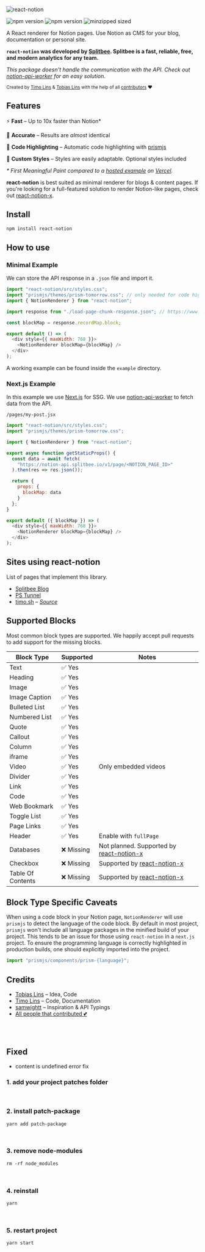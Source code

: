 ![react-notion](https://user-images.githubusercontent.com/1440854/79684011-6c948280-822e-11ea-9e23-1644903796fb.png)

![npm version](https://badgen.net/npm/v/react-notion) ![npm version](https://badgen.net/david/dep/splitbee/react-notion) ![minzipped sized](https://badgen.net/bundlephobia/minzip/react-notion)

A React renderer for Notion pages.
Use Notion as CMS for your blog, documentation or personal site.

**`react-notion` was developed by <a href="http://splitbee.io/">Splitbee</a>. Splitbee is a fast, reliable, free, and modern analytics for any team.**

_This package doesn't handle the communication with the API. Check out [notion-api-worker](https://github.com/splitbee/notion-api-worker) for an easy solution_.

<sub>Created by <a href="https://twitter.com/timolins">Timo Lins</a> & <a href="https://twitter.com/linstobias">Tobias Lins</a> with the help of all <a href="https://github.com/splitbee/react-notion/graphs/contributors">contributors</a> ❤️</sub>

## Features

⚡️ **Fast** – Up to 10x faster than Notion\*

🎯 **Accurate** – Results are _almost_ identical

🔮 **Code Highlighting** – Automatic code highlighting with [prismjs](https://prismjs.com/)

🎨 **Custom Styles** – Styles are easily adaptable. Optional styles included

_\* First Meaningful Paint compared to a [hosted example](http://react-notion-example.now.sh/) on [Vercel](https://vercel.com)._

**react-notion** is best suited as minimal renderer for blogs & content pages. If you're looking for a full-featured solution to render Notion-like pages, check out [react-notion-x](https://github.com/NotionX/react-notion-x).

## Install

```bash
npm install react-notion
```

## How to use

### Minimal Example

We can store the API response in a `.json` file and import it.

```js
import "react-notion/src/styles.css";
import "prismjs/themes/prism-tomorrow.css"; // only needed for code highlighting
import { NotionRenderer } from "react-notion";

import response from "./load-page-chunk-response.json"; // https://www.notion.so/api/v3/loadPageChunk

const blockMap = response.recordMap.block;

export default () => (
  <div style={{ maxWidth: 768 }}>
    <NotionRenderer blockMap={blockMap} />
  </div>
);
```

A working example can be found inside the `example` directory.

### Next.js Example

In this example we use [Next.js](https://github.com/zeit/next.js) for SSG. We use [notion-api-worker](https://github.com/splitbee/notion-api-worker) to fetch data from the API.

`/pages/my-post.jsx`

```js
import "react-notion/src/styles.css";
import "prismjs/themes/prism-tomorrow.css";

import { NotionRenderer } from "react-notion";

export async function getStaticProps() {
  const data = await fetch(
    "https://notion-api.splitbee.io/v1/page/<NOTION_PAGE_ID>"
  ).then(res => res.json());

  return {
    props: {
      blockMap: data
    }
  };
}

export default ({ blockMap }) => (
  <div style={{ maxWidth: 768 }}>
    <NotionRenderer blockMap={blockMap} />
  </div>
);
```

## Sites using react-notion

List of pages that implement this library.

- [Splitbee Blog](https://splitbee.io/blog)
- [PS Tunnel](https://pstunnel.com/blog)
- [timo.sh](https://timo.sh) – _[Source](https://github.com/timolins/timo-sh)_

## Supported Blocks

Most common block types are supported. We happily accept pull requests to add support for the missing blocks.

| Block Type        | Supported  | Notes                                                                                 |
| ----------------- | ---------- | ------------------------------------------------------------------------------------- |
| Text              | ✅ Yes     |                                                                                       |
| Heading           | ✅ Yes     |                                                                                       |
| Image             | ✅ Yes     |                                                                                       |
| Image Caption     | ✅ Yes     |                                                                                       |
| Bulleted List     | ✅ Yes     |                                                                                       |
| Numbered List     | ✅ Yes     |                                                                                       |
| Quote             | ✅ Yes     |                                                                                       |
| Callout           | ✅ Yes     |                                                                                       |
| Column            | ✅ Yes     |                                                                                       |
| iframe            | ✅ Yes     |                                                                                       |
| Video             | ✅ Yes     | Only embedded videos                                                                  |
| Divider           | ✅ Yes     |                                                                                       |
| Link              | ✅ Yes     |                                                                                       |
| Code              | ✅ Yes     |                                                                                       |
| Web Bookmark      | ✅ Yes     |                                                                                       |
| Toggle List       | ✅ Yes     |                                                                                       |
| Page Links        | ✅ Yes     |                                                                                       |
| Header            | ✅ Yes     | Enable with `fullPage`                                                                |
| Databases         | ❌ Missing | Not planned. Supported by [react-notion-x](https://github.com/NotionX/react-notion-x) |
| Checkbox          | ❌ Missing | Supported by [react-notion-x](https://github.com/NotionX/react-notion-x)              |
| Table Of Contents | ❌ Missing | Supported by [react-notion-x](https://github.com/NotionX/react-notion-x)              |

## Block Type Specific Caveats

When using a code block in your Notion page, `NotionRenderer` will use `prismjs` to detect the language of the code block.
By default in most project, `prismjs` won't include all language packages in the minified build of your project.
This tends to be an issue for those using `react-notion` in a `next.js` project.
To ensure the programming language is correctly highlighted in production builds, one should explicitly imported into the project.

```jsx
import "prismjs/components/prism-{language}";
```

## Credits

- [Tobias Lins](https://tobi.sh) – Idea, Code
- [Timo Lins](https://timo.sh) – Code, Documentation
- [samwightt](https://github.com/samwightt) – Inspiration & API Typings
- [All people that contributed 💕](https://github.com/splitbee/react-notion/graphs/contributors)

<br />
<br />

## Fixed

- content is undefined error fix

### 1. add your project patches folder

<br />

### 2. install patch-package

```
yarn add patch-package
```

<br />

### 3. remove node-modules

```
rm -rf node_modules
```

<br />

### 4. reinstall

```
yarn
```

<br />

### 5. restart project

```
yarn start
```
